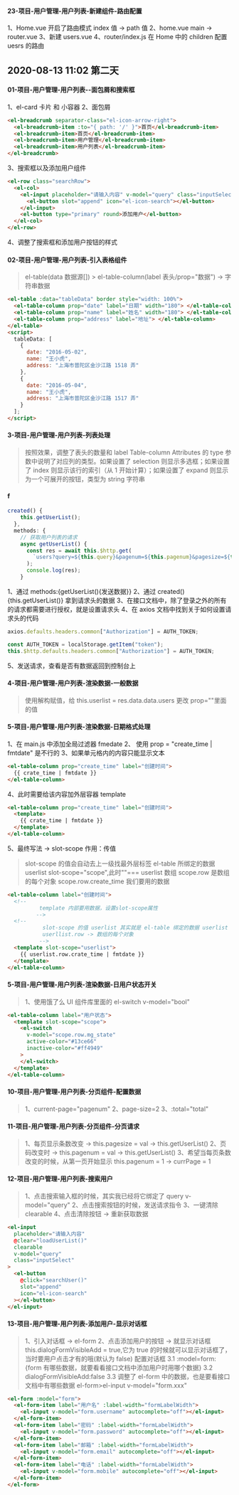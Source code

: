 #### 23-项目-用户管理-用户列表-新建组件-路由配置

1、Home.vue 开启了路由模式 index 值 -> path 值
2、home.vue main -> router.vue
3、新建 users.vue
4、router/index.js 在 Home 中的 children 配置 uesrs 的路由

## 2020-08-13 11:02 第二天

#### 01-项目-用户管理-用户列表--面包屑和搜索框

1、el-card 卡片 和 小容器
2、面包屑

```html
<el-breadcrumb separator-class="el-icon-arrow-right">
  <el-breadcrumb-item :to="{ path: '/' }">首页</el-breadcrumb-item>
  <el-breadcrumb-item>首页</el-breadcrumb-item>
  <el-breadcrumb-item>用户管理</el-breadcrumb-item>
  <el-breadcrumb-item>用户列表</el-breadcrumb-item>
</el-breadcrumb>
```

3、搜索框以及添加用户组件

```html
<el-row class="searchRow">
  <el-col>
    <el-input placeholder="请输入内容" v-model="query" class="inputSelect">
      <el-button slot="append" icon="el-icon-search"></el-button>
    </el-input>
    <el-button type="primary" round>添加用户</el-button>
  </el-col>
</el-row>
```

4、调整了搜索框和添加用户按钮的样式

#### 02-项目-用户管理-用户列表-引入表格组件

> el-table(data 数据源[]) > el-table-column(label 表头/prop="数据") -> 字符串数据

```html
<el-table :data="tableData" border style="width: 100%">
  <el-table-column prop="date" label="日期" width="180"> </el-table-column>
  <el-table-column prop="name" label="姓名" width="180"> </el-table-column>
  <el-table-column prop="address" label="地址"> </el-table-column>
</el-table>
<script>
  tableData: [
    {
      date: "2016-05-02",
      name: "王小虎",
      address: "上海市普陀区金沙江路 1518 弄"
    },
    {
      date: "2016-05-04",
      name: "王小虎",
      address: "上海市普陀区金沙江路 1517 弄"
    }
  ];
</script>
```

#### 3-项目-用户管理-用户列表-列表处理

> 按照效果，调整了表头的数量和 label
> Table-column Attributes 的 type 参数中说明了对应列的类型。如果设置了 selection 则显示多选框；如果设置了 index 则显示该行的索引（从 1 开始计算）；如果设置了 expand 则显示为一个可展开的按钮，类型为 string 字符串

#### f

```js
created() {
    this.getUserList();
  },
  methods: {
    // 获取用户列表的请求
    async getUserList() {
      const res = await this.$http.get(
        `users?query=${this.query}&pagenum=${this.pagenum}&pagesize=${this.pagesize}`
      );
      console.log(res);
    }
```

1、通过 methods:{getUserList(){发送数据}}
2、通过 created(){this.getUserList()} 拿到请求头的数据
3、在接口文档中，除了登录之外的所有的请求都需要进行授权，就是设置请求头
4、在 axios 文档中找到关于如何设置请求头的代码

```js
axios.defaults.headers.common["Authorization"] = AUTH_TOKEN;
```

```js
const AUTH_TOKEN = localStorage.getItem("token");
this.$http.defaults.headers.common["Authorization"] = AUTH_TOKEN;
```

5、发送请求，查看是否有数据返回到控制台上

#### 4-项目-用户管理-用户列表-渲染数据-一般数据

> 使用解构赋值，给 this.userlist = res.data.data.users
> 更改 prop=""里面的值

#### 5-项目-用户管理-用户列表-渲染数据-日期格式处理

1、在 main.js 中添加全局过滤器 fmedate
2、 使用 prop = "create_time | fmtdate" 是不行的
3、如果单元格内的内容只能显示文本

```html
<el-table-column prop="create_time" label="创建时间">
  {{ crate_time | fmtdate }}
</el-table-column>
```

4、此时需要给该内容加外层容器 template

```html
<el-table-column prop="create_time" label="创建时间">
  <template>
    {{ crate_time | fmtdate }}
  </template>
</el-table-column>
```

5、最终写法 -> slot-scope 作用：传值

> slot-scope 的值会自动去上一级找最外层标签 el-table 所绑定的数据 userlist
> slot-scope="scope",此时""=== userlist 数组
> scope.row 是数组的每个对象
> scope.row.create_time 我们要用的数据

```html
<el-table-column label="创建时间">
  <!-- 
          template 内部要用数据，设置slot-scope属性
         -->
  <!-- 
           slot-scope 的值 userlist 其实就是 el-table 绑定的数据 userlist
           userllist.row -> 数组的每个对象
          -->
  <template slot-scope="userlist">
    {{ userlist.row.crate_time | fmtdate }}
  </template>
</el-table-column>
```

#### 5-项目-用户管理-用户列表-渲染数据-日用户状态开关

> 1、使用饿了么 UI 组件库里面的 el-switch v-model="bool"

```html
<el-table-column label="用户状态">
  <template slot-scope="scope">
    <el-switch
      v-model="scope.row.mg_state"
      active-color="#13ce66"
      inactive-color="#ff4949"
    >
    </el-switch>
  </template>
</el-table-column>
```

#### 10-项目-用户管理-用户列表-分页组件-配置数据

> 1、current-page="pagenum"
> 2、page-size=2
> 3、:total="total"

#### 11-项目-用户管理-用户列表-分页组件-分页请求

> 1、每页显示条数改变 -> this.pagesize = val -> this.getUserList()
> 2、页码改变时 -> this.pagenum = val -> this.getUserList()
> 3、希望当每页条数改变的时候，从第一页开始显示 this.pagenum = 1 -> currPage = 1

#### 12-项目-用户管理-用户列表-搜索用户

> 1、点击搜索输入框的时候，其实我已经将它绑定了 query v-model="query"
> 2、点击搜索按钮的时候，发送请求指令
> 3、一键清除 clearable
> 4、点击清除按钮 -> 重新获取数据

```html
<el-input
  placeholder="请输入内容"
  @clear="loadUserList()"
  clearable
  v-model="query"
  class="inputSelect"
>
  <el-button
    @click="searchUser()"
    slot="append"
    icon="el-icon-search"
  ></el-button>
</el-input>
```

#### 13-项目-用户管理-用户列表-添加用户-显示对话框

> 1、引入对话框 -> el-form
> 2、点击添加用户的按钮 -> 就显示对话框 this.dialogFormVisibleAdd = true,它为 true 的时候就可以显示对话框了，当时要用户点击才有的哦(默认为 false)
> 配置对话框
> 3.1 :model=form:{form 有哪些数据，就要看看接口文档中添加用户时用哪个数据}
> 3.2 dialogFormVisibleAdd:false
> 3.3 调整了 el-form 中的数据，也是要看接口文档中有哪些数据 el-form>el-input v-model="form.xxx"

```html
<el-form :model="form">
  <el-form-item label="用户名" :label-width="formLabelWidth">
    <el-input v-model="form.username" autocomplete="off"></el-input>
  </el-form-item>
  <el-form-item label="密码" :label-width="formLabelWidth">
    <el-input v-model="form.password" autocomplete="off"></el-input>
  </el-form-item>
  <el-form-item label="邮箱" :label-width="formLabelWidth">
    <el-input v-model="form.email" autocomplete="off"></el-input>
  </el-form-item>
  <el-form-item label="电话" :label-width="formLabelWidth">
    <el-input v-model="form.mobile" autocomplete="off"></el-input>
  </el-form-item>
</el-form>
```
